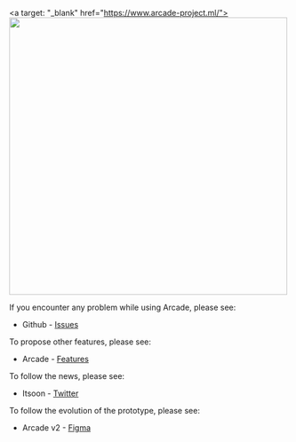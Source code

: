 <a target: "_blank" href="https://www.arcade-project.ml/"><img src="https://raw.githubusercontent.com/Itsoon-xyz/ARCADE/main/assets/img/arcade.svg" alt="" width="500px"></a>

If you encounter any problem while using Arcade, please see:
- Github - [Issues](https://github.com/Itsoon-xyz/ARCADE/issues)

To propose other features, please see:
- Arcade - [Features](https://www.arcade-project.ml//features.html)

To follow the news, please see:
- Itsoon - [Twitter](https://twitter.com/itsoon_xyz)

To follow the evolution of the prototype, please see:
- Arcade v2 - [Figma](https://www.figma.com/file/Rqh1uc6KawOI6Zo1ungAM0/ARCADE-v2?node-id=0%3A1&t=fOVIeF9EY4hoakGO-1)
